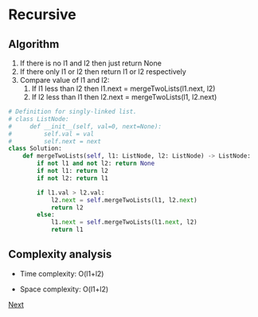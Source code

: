 # Recursive

## Algorithm

1. If there is no l1 and l2 then just return None
2. If there only l1 or l2 then return l1 or l2 respectively
3. Compare value of l1 and l2:
    1. If l1 less than l2 then l1.next = mergeTwoLists(l1.next, l2)
    2. If l2 less than l1 then l2.next = mergeTwoLists(l1, l2.next)

```python
# Definition for singly-linked list.
# class ListNode:
#     def __init__(self, val=0, next=None):
#         self.val = val
#         self.next = next
class Solution:
    def mergeTwoLists(self, l1: ListNode, l2: ListNode) -> ListNode:
        if not l1 and not l2: return None
        if not l1: return l2
        if not l2: return l1

        if l1.val > l2.val:
            l2.next = self.mergeTwoLists(l1, l2.next)
            return l2
        else:
            l1.next = self.mergeTwoLists(l1.next, l2)
            return l1
```

## Complexity analysis

* Time complexity: O(l1+l2)

* Space complexity: O(l1+l2)

[Next](solution2.md)
